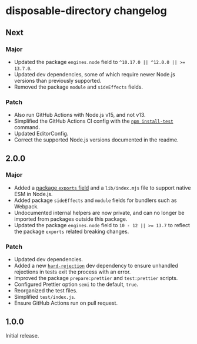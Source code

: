 # disposable-directory changelog

## Next

### Major

- Updated the package `engines.node` field to `^10.17.0 || ^12.0.0 || >= 13.7.0`.
- Updated dev dependencies, some of which require newer Node.js versions than previously supported.
- Removed the package `module` and `sideEffects` fields.

### Patch

- Also run GitHub Actions with Node.js v15, and not v13.
- Simplified the GitHub Actions CI config with the [`npm install-test`](https://docs.npmjs.com/cli/install-test.html) command.
- Updated EditorConfig.
- Correct the supported Node.js versions documented in the readme.

## 2.0.0

### Major

- Added a [package `exports` field](https://nodejs.org/api/esm.html#esm_package_exports) and a `lib/index.mjs` file to support native ESM in Node.js.
- Added package `sideEffects` and `module` fields for bundlers such as Webpack.
- Undocumented internal helpers are now private, and can no longer be imported from packages outside this package.
- Updated the package `engines.node` field to `10 - 12 || >= 13.7` to reflect the package `exports` related breaking changes.

### Patch

- Updated dev dependencies.
- Added a new [`hard-rejection`](https://npm.im/hard-rejection) dev dependency to ensure unhandled rejections in tests exit the process with an error.
- Improved the package `prepare:prettier` and `test:prettier` scripts.
- Configured Prettier option `semi` to the default, `true`.
- Reorganized the test files.
- Simplified `test/index.js`.
- Ensure GitHub Actions run on pull request.

## 1.0.0

Initial release.
